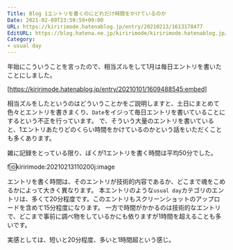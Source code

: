 ```yaml
---
Title: Blog 1エントリを書くのにどれだけ時間をかけているのか
Date: 2021-02-09T23:59:59+09:00
URL: https://kiririmode.hatenablog.jp/entry/20210213/1613178477
EditURL: https://blog.hatena.ne.jp/kiririmode/kiririmode.hatenablog.jp/atom/entry/26006613690937925
Category:
- usual day
---
```


年始にこういうことを言ったので、相当ズルをして1月は毎日エントリを書いたことにしました。

[https://kiririmode.hatenablog.jp/entry/20210101/1609488545:embed]

相当ズルをしたというのはどういうことかをご説明しますと、土日にまとめて色々とエントリを書きまくり、`Date`をイジって毎日エントリを書いていることにするという不正を行っています。
で、そういう大量のエントリを書いていると、1エントリあたりどのくらい時間をかけているのかという話をいただくことも多くあります。

雑に記録をとっている限り、ぼくが1エントリを書く時間は平均50分でした。

f:id:kiririmode:20210213110200j:image

エントリを書く時間は、そのエントリが技術的内容であるか、どこまで魂をこめるかによって大きく異なります。
本エントリのような`usual day`カテゴリのエントリは、多くて20分程度です。このエントリもスクリーンショットのアップロードを含めて15分程度になります。
一方で時間がかかるのは技術的なエントリで、どこまで事前に調べ物をしているかにも依りますが1時間を超えることも多いです。

実感としては、短いと20分程度、多いと1時間超という感じ。
